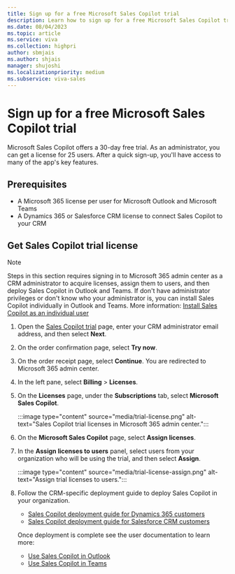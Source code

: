 ```yaml
---
title: Sign up for a free Microsoft Sales Copilot trial
description: Learn how to sign up for a free Microsoft Sales Copilot trial
ms.date: 08/04/2023
ms.topic: article
ms.service: viva
ms.collection: highpri
author: sbmjais
ms.author: shjais
manager: shujoshi
ms.localizationpriority: medium
ms.subservice: viva-sales
---
```


# Sign up for a free Microsoft Sales Copilot trial

Microsoft Sales Copilot offers a 30-day free trial. As an administrator, you can get a license for 25 users. After a quick sign-up, you'll have access to many of the app's key features. 

## Prerequisites

- A Microsoft 365 license per user for Microsoft Outlook and Microsoft Teams
- A Dynamics 365 or Salesforce CRM license to connect Sales Copilot to your CRM

## Get Sales Copilot trial license

> [!NOTE]
> Steps in this section requires signing in to Microsoft 365 admin center as a CRM administrator to acquire licenses, assign them to users, and then deploy Sales Copilot in Outlook and Teams. If don't have administrator privileges or don't know who your administrator is, you can install Sales Copilot individually in Outlook and Teams. More information: [Install Sales Copilot as an individual user](https://support.microsoft.com/topic/install-sales-copilot-a70ae8aa-19cf-412d-becb-448a128951c0)

1. Open the [Sales Copilot trial](https://go.microsoft.com/fwlink/p/?LinkID=2209090) page, enter your CRM administrator email address, and then select **Next**.

2. On the order confirmation page, select **Try now**.

3. On the order receipt page, select **Continue**. You are redirected to Microsoft 365 admin center.

4. In the left pane, select **Billing** > **Licenses**.

5. On the **Licenses** page, under the **Subscriptions** tab, select **Microsoft Sales Copilot**.

    :::image type="content" source="media/trial-license.png" alt-text="Sales Copilot trial licenses in Microsoft 365 admin center.":::

6. On the **Microsoft Sales Copilot** page, select **Assign licenses**.

7. In the **Assign licenses to users** panel, select users from your organization who will be using the trial, and then select **Assign**.

    :::image type="content" source="media/trial-license-assign.png" alt-text="Assign trial licenses to users.":::

8. Follow the CRM-specific deployment guide to deploy Sales Copilot in your organization.
    - [Sales Copilot deployment guide for Dynamics 365 customers](deploy-viva-sales-d365.md)
    - [Sales Copilot deployment guide for Salesforce CRM customers](deploy-viva-sales-sf.md)
    
    Once deployment is complete see the user documentation to learn more:

    - [Use Sales Copilot in Outlook](https://support.microsoft.com/topic/use-sales-copilot-in-outlook-ec3605f9-fdb0-4593-9c5b-b43a76c07081)
    - [Use Sales Copilot in Teams](https://support.microsoft.com/topic/use-sales-copilot-in-teams-04286b82-bdf8-4e37-94ce-be1943b2d6ea)

 

